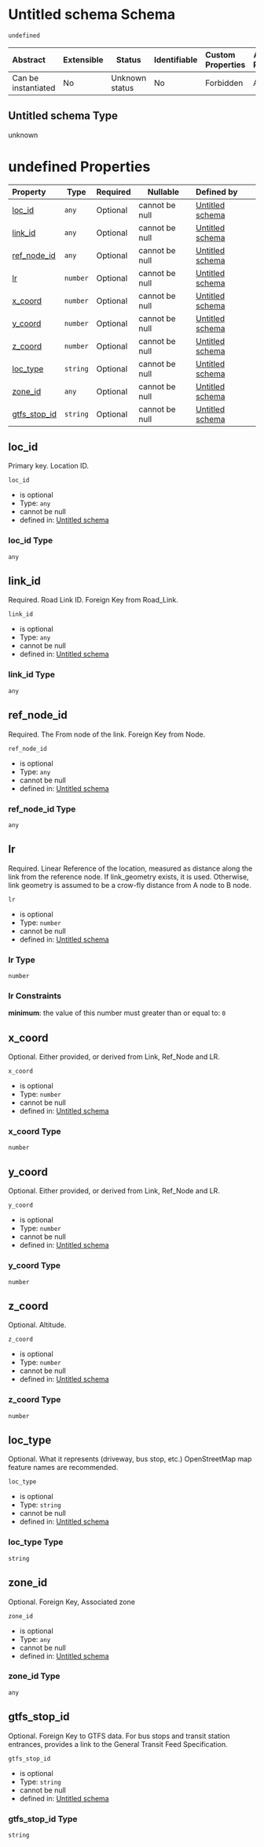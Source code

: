 # Untitled schema Schema

```txt
undefined
```




| Abstract            | Extensible | Status         | Identifiable | Custom Properties | Additional Properties | Access Restrictions | Defined In                                                                    |
| :------------------ | ---------- | -------------- | ------------ | :---------------- | --------------------- | ------------------- | ----------------------------------------------------------------------------- |
| Can be instantiated | No         | Unknown status | No           | Forbidden         | Allowed               | none                | [location.schema.json](../../out/location.schema.json "open original schema") |

## Untitled schema Type

unknown

# undefined Properties

| Property                      | Type     | Required | Nullable       | Defined by                                                                                  |
| :---------------------------- | -------- | -------- | -------------- | :------------------------------------------------------------------------------------------ |
| [loc_id](#loc_id)             | `any`    | Optional | cannot be null | [Untitled schema](location-properties-loc_id.md "undefined#/properties/loc_id")             |
| [link_id](#link_id)           | `any`    | Optional | cannot be null | [Untitled schema](location-properties-link_id.md "undefined#/properties/link_id")           |
| [ref_node_id](#ref_node_id)   | `any`    | Optional | cannot be null | [Untitled schema](location-properties-ref_node_id.md "undefined#/properties/ref_node_id")   |
| [lr](#lr)                     | `number` | Optional | cannot be null | [Untitled schema](location-properties-lr.md "undefined#/properties/lr")                     |
| [x_coord](#x_coord)           | `number` | Optional | cannot be null | [Untitled schema](location-properties-x_coord.md "undefined#/properties/x_coord")           |
| [y_coord](#y_coord)           | `number` | Optional | cannot be null | [Untitled schema](location-properties-y_coord.md "undefined#/properties/y_coord")           |
| [z_coord](#z_coord)           | `number` | Optional | cannot be null | [Untitled schema](location-properties-z_coord.md "undefined#/properties/z_coord")           |
| [loc_type](#loc_type)         | `string` | Optional | cannot be null | [Untitled schema](location-properties-loc_type.md "undefined#/properties/loc_type")         |
| [zone_id](#zone_id)           | `any`    | Optional | cannot be null | [Untitled schema](location-properties-zone_id.md "undefined#/properties/zone_id")           |
| [gtfs_stop_id](#gtfs_stop_id) | `string` | Optional | cannot be null | [Untitled schema](location-properties-gtfs_stop_id.md "undefined#/properties/gtfs_stop_id") |

## loc_id

Primary key. Location ID.


`loc_id`

-   is optional
-   Type: `any`
-   cannot be null
-   defined in: [Untitled schema](location-properties-loc_id.md "undefined#/properties/loc_id")

### loc_id Type

`any`

## link_id

Required. Road Link ID. Foreign Key from Road_Link.


`link_id`

-   is optional
-   Type: `any`
-   cannot be null
-   defined in: [Untitled schema](location-properties-link_id.md "undefined#/properties/link_id")

### link_id Type

`any`

## ref_node_id

Required. The From node of the link. Foreign Key from Node.


`ref_node_id`

-   is optional
-   Type: `any`
-   cannot be null
-   defined in: [Untitled schema](location-properties-ref_node_id.md "undefined#/properties/ref_node_id")

### ref_node_id Type

`any`

## lr

Required. Linear Reference of the location, measured as distance along the link from the reference node.  If link_geometry exists, it is used. Otherwise, link geometry is assumed to be a crow-fly distance from A node to B node.


`lr`

-   is optional
-   Type: `number`
-   cannot be null
-   defined in: [Untitled schema](location-properties-lr.md "undefined#/properties/lr")

### lr Type

`number`

### lr Constraints

**minimum**: the value of this number must greater than or equal to: `0`

## x_coord

Optional. Either provided, or derived from Link, Ref_Node and LR.


`x_coord`

-   is optional
-   Type: `number`
-   cannot be null
-   defined in: [Untitled schema](location-properties-x_coord.md "undefined#/properties/x_coord")

### x_coord Type

`number`

## y_coord

Optional. Either provided, or derived from Link, Ref_Node and LR.


`y_coord`

-   is optional
-   Type: `number`
-   cannot be null
-   defined in: [Untitled schema](location-properties-y_coord.md "undefined#/properties/y_coord")

### y_coord Type

`number`

## z_coord

Optional. Altitude.


`z_coord`

-   is optional
-   Type: `number`
-   cannot be null
-   defined in: [Untitled schema](location-properties-z_coord.md "undefined#/properties/z_coord")

### z_coord Type

`number`

## loc_type

Optional. What it represents (driveway, bus stop, etc.) OpenStreetMap map feature names are recommended.


`loc_type`

-   is optional
-   Type: `string`
-   cannot be null
-   defined in: [Untitled schema](location-properties-loc_type.md "undefined#/properties/loc_type")

### loc_type Type

`string`

## zone_id

Optional. Foreign Key, Associated zone


`zone_id`

-   is optional
-   Type: `any`
-   cannot be null
-   defined in: [Untitled schema](location-properties-zone_id.md "undefined#/properties/zone_id")

### zone_id Type

`any`

## gtfs_stop_id

Optional. Foreign Key to GTFS data. For bus stops and transit station entrances, provides a link to the General Transit Feed Specification.


`gtfs_stop_id`

-   is optional
-   Type: `string`
-   cannot be null
-   defined in: [Untitled schema](location-properties-gtfs_stop_id.md "undefined#/properties/gtfs_stop_id")

### gtfs_stop_id Type

`string`

